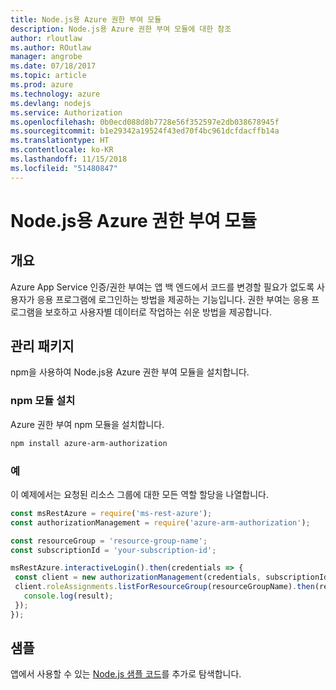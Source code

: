 ```yaml
---
title: Node.js용 Azure 권한 부여 모듈
description: Node.js용 Azure 권한 부여 모듈에 대한 참조
author: rloutlaw
ms.author: ROutlaw
manager: angrobe
ms.date: 07/18/2017
ms.topic: article
ms.prod: azure
ms.technology: azure
ms.devlang: nodejs
ms.service: Authorization
ms.openlocfilehash: 0b0ecd088d8b7728e56f352597e2db038678945f
ms.sourcegitcommit: b1e29342a19524f43ed70f4bc961dcfdacffb14a
ms.translationtype: HT
ms.contentlocale: ko-KR
ms.lasthandoff: 11/15/2018
ms.locfileid: "51480847"
---
```

# <a name="azure-authorization-modules-for-nodejs"></a>Node.js용 Azure 권한 부여 모듈

## <a name="overview"></a>개요

Azure App Service 인증/권한 부여는 앱 백 엔드에서 코드를 변경할 필요가 없도록 사용자가 응용 프로그램에 로그인하는 방법을 제공하는 기능입니다. 권한 부여는 응용 프로그램을 보호하고 사용자별 데이터로 작업하는 쉬운 방법을 제공합니다.

## <a name="management-package"></a>관리 패키지

npm을 사용하여 Node.js용 Azure 권한 부여 모듈을 설치합니다.

### <a name="install-the-npm-module"></a>npm 모듈 설치

Azure 권한 부여 npm 모듈을 설치합니다.

```bash
npm install azure-arm-authorization
```

### <a name="example"></a>예

이 예제에서는 요청된 리소스 그룹에 대한 모든 역할 할당을 나열합니다.

```javascript
const msRestAzure = require('ms-rest-azure');
const authorizationManagement = require('azure-arm-authorization');

const resourceGroup = 'resource-group-name';
const subscriptionId = 'your-subscription-id';

msRestAzure.interactiveLogin().then(credentials => {
 const client = new authorizationManagement(credentials, subscriptionId);
 client.roleAssignments.listForResourceGroup(resourceGroupName).then(result => {
   console.log(result);
 });
});
```

## <a name="samples"></a>샘플

앱에서 사용할 수 있는 [Node.js 샘플 코드](https://azure.microsoft.com/resources/samples/?platform=nodejs)를 추가로 탐색합니다.
